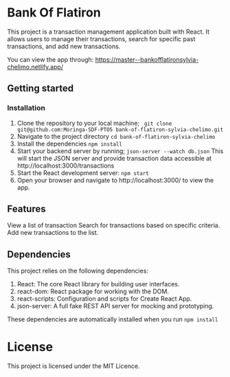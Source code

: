 # Bank Of Flatiron
This project is a transaction management application built with React. It allows users to manage their transactions, search for specific past transactions, and add new transactions.

You can view the app through: https://master--bankofflatironsylvia-chelimo.netlify.app/

## Getting started
### Installation
1. Clone the repository to your local machine;
``` git clone git@github.com:Moringa-SDF-PTO5 bank-of-flatiron-sylvia-chelimo.git```
2. Navigate to the project directory
```cd bank-of-flatiron-sylvia-chelimo```
3. Install the dependencies
```npm install```
4. Start your backend server by running;
```json-server --watch db.json```
This will start the JSON server and provide transaction data accessible at http://localhost:3000/transactions
5. Start the React development server:
```npm start```
6. Open your browser and navigate to http://localhost:3000/ to view the app.
## Features
View a list of transaction
Search for transactions based on specific criteria.
Add new transactions to the list.
## Dependencies
This project relies on the following dependencies:
1. React: The core React library for building user interfaces.
2. react-dom: React package for working with the DOM.
3. react-scripts: Configuration and scripts for Create React App.
4. json-server: A full fake REST API server for mocking and prototyping.

These dependencies are automatically installed when you run ```npm install```
# License 
This project is licensed under the MIT Licence. 